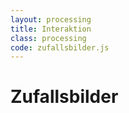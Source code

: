 ```yaml
---
layout: processing
title: Interaktion
class: processing
code: zufallsbilder.js
---
```

# Zufallsbilder
